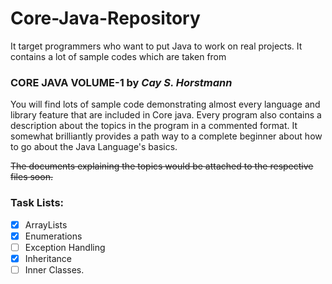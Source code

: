 # Core-Java-Repository

It target programmers who want to put Java to work on real projects.
 It contains a lot of sample codes which are taken from 
###    **CORE JAVA VOLUME-1 by** ***Cay S. Horstmann***
You will find lots of sample code demonstrating almost every language and library feature that are included in Core java. Every program also contains a description about the topics in the program in a commented format. It somewhat brilliantly provides a path way to a complete beginner about how to go about the Java Language's basics. 


~~The documents explaining the topics would be attached to the respective files soon.~~


### Task Lists:
- [x] ArrayLists
- [x] Enumerations
- [ ] Exception Handling
- [x] Inheritance
- [ ] Inner Classes.
